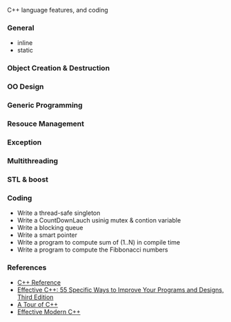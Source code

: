 C++ language features, and coding

### General
* inline
* static

### Object Creation & Destruction

### OO Design

### Generic Programming

### Resouce Management

### Exception

### Multithreading

### STL & boost

### Coding
* Write a thread-safe singleton
* Write a CountDownLauch usinig mutex & contion variable
* Write a blocking queue
* Write a smart pointer
* Write a program to compute sum of (1..N) in compile time
* Write a program to compute the Fibbonacci numbers

### References
* [C++ Reference](http://www.cplusplus.com/reference)
* [Effective C++: 55 Specific Ways to Improve Your Programs and Designs, Third Edition](http://techbus.safaribooksonline.com/0321334876/ibk01-toc?percentage=0&reader=html)
* [A Tour of C++](http://techbus.safaribooksonline.com/book/programming/cplusplus/9780133549041)
* [Effective Modern C++](http://techbus.safaribooksonline.com/book/programming/cplusplus/9781491908419)
